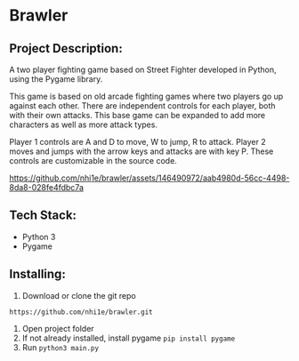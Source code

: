 # Brawler
## Project Description:

A two player fighting game based on Street Fighter developed in Python, using the Pygame library.

This game is based on old arcade fighting games where two players go up against each other. There are independent controls for each player, both with their own attacks. This base game can be expanded to add more characters as well as more attack types.

Player 1 controls are A and D to move, W to jump, R to attack. Player 2 moves and jumps with the arrow keys and attacks are with key P. These controls are customizable in the source code.



https://github.com/nhi1e/brawler/assets/146490972/aab4980d-56cc-4498-8da8-028fe4fdbc7a




## Tech Stack:

- Python 3
- Pygame

## Installing:

1. Download or clone the git repo

```
https://github.com/nhi1e/brawler.git
```

1. Open project folder
2. If not already installed, install pygame `pip install pygame`
3. Run `python3 main.py`
